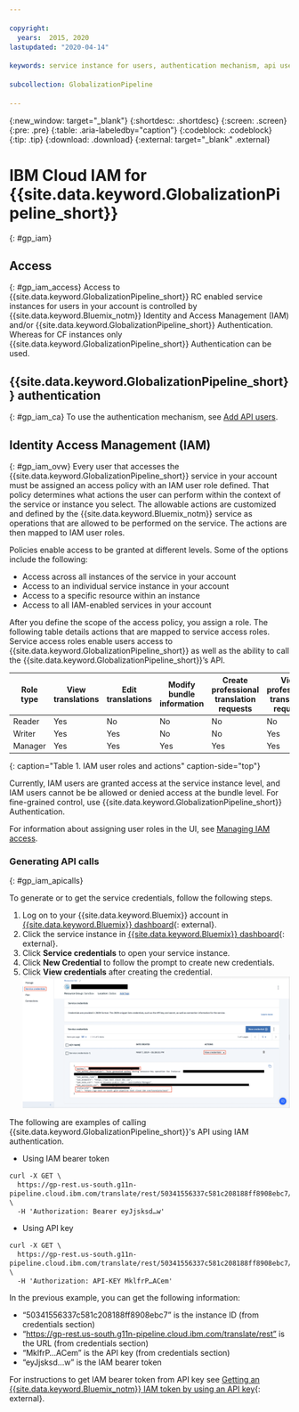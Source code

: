 ```yaml
---

copyright:
  years:  2015, 2020
lastupdated: "2020-04-14"

keywords: service instance for users, authentication mechanism, api users, iam user roles, allowable actions, bundle information, service access roles, access management

subcollection: GlobalizationPipeline

---
```


{:new_window: target="_blank"}
{:shortdesc: .shortdesc}
{:screen: .screen}
{:pre: .pre}
{:table: .aria-labeledby="caption"}
{:codeblock: .codeblock}
{:tip: .tip}
{:download: .download}
{:external: target="_blank" .external}


# IBM Cloud IAM for {{site.data.keyword.GlobalizationPipeline_short}}
{: #gp_iam}

## Access
{: #gp_iam_access}
Access to {{site.data.keyword.GlobalizationPipeline_short}} RC enabled service instances for users in your account is controlled by {{site.data.keyword.Bluemix_notm}} Identity and Access Management (IAM) and/or {{site.data.keyword.GlobalizationPipeline_short}} Authentication. Whereas for CF instances only {{site.data.keyword.GlobalizationPipeline_short}} Authentication can be used.

## {{site.data.keyword.GlobalizationPipeline_short}} authentication
{: #gp_iam_ca}
To use the authentication mechanism, see [Add API users](/docs/GlobalizationPipeline?topic=GlobalizationPipeline-managetranslations#adduser).


## Identity Access Management (IAM)
{: #gp_iam_ovw}
Every user that accesses the {{site.data.keyword.GlobalizationPipeline_short}} service in your account must be assigned an access policy with an IAM user role defined. That policy determines what actions the user can perform within the context of the service or instance you select. The allowable actions are customized and defined by the {{site.data.keyword.Bluemix_notm}} service as operations that are allowed to be performed on the service. The actions are then mapped to IAM user roles.

Policies enable access to be granted at different levels. Some of the options include the following:

* Access across all instances of the service in your account
* Access to an individual service instance in your account
* Access to a specific resource within an instance
* Access to all IAM-enabled services in your account

After you define the scope of the access policy, you assign a role. The following table details actions that are mapped to service access roles. Service access roles enable users access to {{site.data.keyword.GlobalizationPipeline_short}} as well as the ability to call the {{site.data.keyword.GlobalizationPipeline_short}}’s API.

| **Role type** | **View translations** | **Edit translations** | **Modify bundle information** | **Create professional translation requests** | **View professional translation requests** |
|---------------|-----------------------|-----------------------|-------------------------------|----------------------------------------------|--------------------------------------------|
| Reader        | Yes | No | No | No | No |
| Writer        | Yes | Yes | No | No | Yes |
| Manager       | Yes | Yes | Yes | Yes | Yes |
{: caption="Table 1. IAM user roles and actions" caption-side="top"}

Currently, IAM users are granted access at the service instance level, and IAM users cannot be be allowed or denied access at the bundle level. For fine-grained control, use {{site.data.keyword.GlobalizationPipeline_short}} Authentication.

For information about assigning user roles in the UI, see [Managing IAM access](/docs/iam?topic=iam-iammanidaccser).

### Generating API calls
{: #gp_iam_apicalls}

To generate or to get the service credentials, follow the following steps.
1. Log on to your {{site.data.keyword.Bluemix}} account in [{{site.data.keyword.Bluemix}} dashboard](https://cloud.ibm.com/){: external}.
2. Click the service instance in [{{site.data.keyword.Bluemix}} dashboard](https://cloud.ibm.com/){: external}.
3. Click **Service credentials** to open your service instance.
4. Click **New Credential** to follow the prompt to create new credentials.
5. Click **View credentials** after creating the credential.
![The screenshot shows information about a sample API key](images/gp_iam_apicalls.gif)

The following are examples of calling {{site.data.keyword.GlobalizationPipeline_short}}'s API using IAM authentication.

* Using IAM bearer token
```
curl -X GET \
  https://gp-rest.us-south.g11n-pipeline.cloud.ibm.com/translate/rest/50341556337c581c208188ff8908ebc7/v2/bundles \
  -H 'Authorization: Bearer eyJjsksd…w'
```

* Using API key
```
curl -X GET \
  https://gp-rest.us-south.g11n-pipeline.cloud.ibm.com/translate/rest/50341556337c581c208188ff8908ebc7/v2/bundles \
  -H 'Authorization: API-KEY MklfrP…ACem'
```
In the previous example, you can get the following information:
* “50341556337c581c208188ff8908ebc7” is the instance ID (from credentials section)
* “https://gp-rest.us-south.g11n-pipeline.cloud.ibm.com/translate/rest” is the URL (from credentials section)
* “MklfrP…ACem” is the API key (from credentials section)
* “eyJjsksd…w” is the IAM bearer token

For instructions to get IAM bearer token from API key see [Getting an {{site.data.keyword.Bluemix_notm}} IAM token by using an API key](/docs/iam?topic=iam-iamtoken_from_apikey#iamtoken_from_apikey){: external}.
